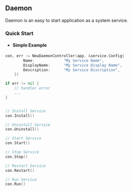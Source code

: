 ## Daemon

Daemon is an easy to start application as a system service.


### Quick Start
- #### Simple Example
```go
con, err := NewDaemonController(app, &service.Config{
		Name:             "My Service Name",       
		DisplayName:      "My Service Display Name", 
		Description:      "My Service Discription",           
	})

if err != nil {
    // handler error
    ...
}


// Install Service
con.Install()

// Uninstall Service
con.Uninstall()

// Start Service
con.Start()

// Stop Service
con.Stop()

// Restart Service
con.Restart()

// Run Service
con.Run()
```